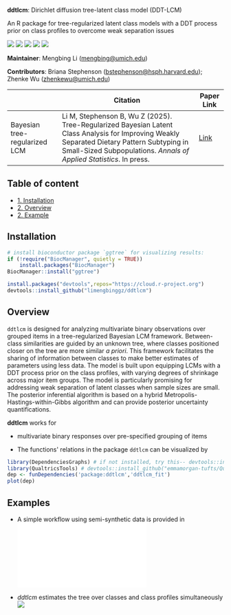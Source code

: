 **ddtlcm**: Dirichlet diffusion tree-latent class model (DDT-LCM)

An R package for tree-regularized latent class models with a DDT process prior on class profiles to overcome weak separation issues

[![](https://www.r-pkg.org/badges/version/ddtlcm?color=green)](https://cran.r-project.org/package=ddtlcm)
[![](http://cranlogs.r-pkg.org/badges/grand-total/ddtlcm?color=green)](https://cran.r-project.org/package=ddtlcm)
[![](http://cranlogs.r-pkg.org/badges/last-month/ddtlcm?color=green)](https://cran.r-project.org/package=ddtlcm)
[![](http://cranlogs.r-pkg.org/badges/last-week/ddtlcm?color=green)](https://cran.r-project.org/package=ddtlcm)
[![](https://img.shields.io/badge/lifecycle-maturing-blue.svg)](https://lifecycle.r-lib.org/articles/stages.html#maturing)

**Maintainer**: Mengbing Li (mengbing@umich.edu)

**Contributors**: Briana Stephenson (bstephenson@hsph.harvard.edu); Zhenke Wu (zhenkewu@umich.edu)

<!-- **References**: If you are using **lotR** for tree-integrative latent class analysis, 
please cite the following preprint:
 -->

|       | Citation     | Paper Link
| -------------  | -------------  | -------------  |
| Bayesian tree-regularized LCM    | Li M, Stephenson B, Wu Z (2025). Tree-Regularized Bayesian Latent Class Analysis for Improving Weakly Separated Dietary Pattern Subtyping in Small-Sized Subpopulations. *Annals of Applied Statistics*. In press.   |[Link](https://arxiv.org/abs/2306.04700)| 

## Table of content
- [1. Installation](#id-section1)
- [2. Overview](#id-section2)
- [2. Example](#id-section3)

<div id='id-section1'/>

Installation
--------------
```r
# install bioconductor package `ggtree` for visualizing results:
if (!require("BiocManager", quietly = TRUE))
    install.packages("BiocManager")
BiocManager::install("ggtree")

install.packages("devtools",repos="https://cloud.r-project.org")
devtools::install_github("limengbinggz/ddtlcm")
```




<div id='id-section2'/>

Overview
----------
`ddtlcm` is designed for analyzing multivariate binary observations over grouped items in a tree-regularized Bayesian LCM framework. Between-class similarities are guided by an unknown tree, where classes positioned closer on the tree are more similar _a priori_. This framework facilitates the sharing of information between classes to make better estimates of parameters using less data. The model is built upon equipping LCMs with a DDT process prior on the class profiles, with varying degrees of shrinkage across major item groups. The model is particularly promising for addressing weak separation of latent classes when sample sizes are small. The posterior inferential algorithm is based on a hybrid Metropolis-Hastings-within-Gibbs algorithm and can provide posterior uncertainty quantifications.


**ddtlcm** works for 

* multivariate binary responses over pre-specified grouping of items


* The functions' relations in the package `ddtlcm` can be visualized by

```r
library(DependenciesGraphs) # if not installed, try this-- devtools::install_github("datastorm-open/DependenciesGraphs")
library(QualtricsTools) # devtools::install_github("emmamorgan-tufts/QualtricsTools")
dep <- funDependencies('package:ddtlcm','ddtlcm_fit')
plot(dep)
```


<div id='id-section3'/>

Examples 
---------

* A simple workflow using semi-synthetic data is provided in ![](inst/ddtlcm_workflow_example.pdf)

* *ddtlcm* estimates the tree over classes and class profiles simultaneously ![](inst/ddtlcm_output_example.png)


